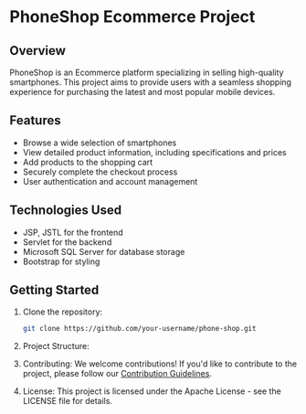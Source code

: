 # PhoneShop Ecommerce Project

## Overview

PhoneShop is an Ecommerce platform specializing in selling high-quality smartphones. This project aims to provide users with a seamless shopping experience for purchasing the latest and most popular mobile devices.

## Features

- Browse a wide selection of smartphones
- View detailed product information, including specifications and prices
- Add products to the shopping cart
- Securely complete the checkout process
- User authentication and account management

## Technologies Used

- JSP, JSTL for the frontend
- Servlet for the backend
- Microsoft SQL Server for database storage
- Bootstrap for styling

## Getting Started

1. Clone the repository:

   ```bash
   git clone https://github.com/your-username/phone-shop.git
   
2. Project Structure:

3. Contributing:
  We welcome contributions! If you'd like to contribute to the project, please follow our [Contribution Guidelines](https://docs.github.com/en/communities/setting-up-your-project-for-healthy-contributions/setting-guidelines-for-repository-contributors).
4. License:
  This project is licensed under the Apache License - see the LICENSE file for details.

